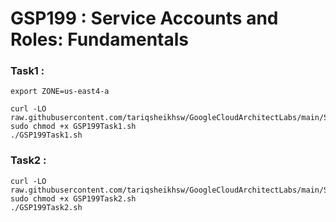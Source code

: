 # GSP199 : Service Accounts and Roles: Fundamentals 

### Task1 :

```
export ZONE=us-east4-a
```

```
curl -LO raw.githubusercontent.com/tariqsheikhsw/GoogleCloudArchitectLabs/main/Solutions/GSP199Task1.sh
sudo chmod +x GSP199Task1.sh
./GSP199Task1.sh
```


### Task2 :

```
curl -LO raw.githubusercontent.com/tariqsheikhsw/GoogleCloudArchitectLabs/main/Solutions/GSP199Task2.sh
sudo chmod +x GSP199Task2.sh
./GSP199Task2.sh
```
